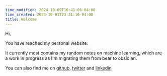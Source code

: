 ```yaml
---
time_modified: 2024-10-09T16:41:06-04:00
time_created: 2024-10-01T23:31:16-04:00
title: Welcome
---
```

Hi,

You have reached my personal website.

It currently most contains my random notes on machine learning, which are a work in progress as I'm migrating them from bear to obsidian.

You can also find me on [github](https://github.com/michalwols),  [twitter](x.com/michalwols) and [linkedin](https://www.linkedin.com/in/michalwolski/)